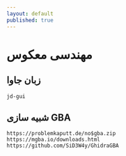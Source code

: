 ```yaml
---
layout: default
published: true
---
```


# مهندسی معکوس

## زبان جاوا

```text
jd-gui
```

## شبیه سازی GBA

```text
https://problemkaputt.de/no$gba.zip
https://mgba.io/downloads.html
https://github.com/SiD3W4y/GhidraGBA
```
